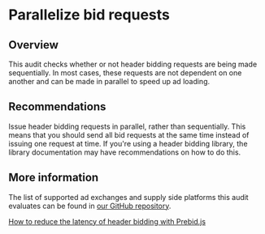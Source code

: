 # Parallelize bid requests

## Overview

This audit checks whether or not header bidding requests are being made
sequentially. In most cases, these requests are not dependent on one another and
can be made in parallel to speed up ad loading.

## Recommendations

Issue header bidding requests in parallel, rather than sequentially. This means
that you should send all bid requests at the same time instead of issuing one
request at time. If you're using a header bidding library, the library
documentation may have recommendations on how to do this.

## More information

The list of supported ad exchanges and supply side platforms this audit
evaluates can be found in
[our GitHub repository](https://github.com/googleads/publisher-ads-lighthouse-plugin/blob/HEAD/lighthouse-plugin-publisher-ads/utils/bidder-patterns.js).

[How to reduce the latency of header bidding with Prebid.js](http://prebid.org/overview/how-to-reduce-latency-of-header-bidding.html)
